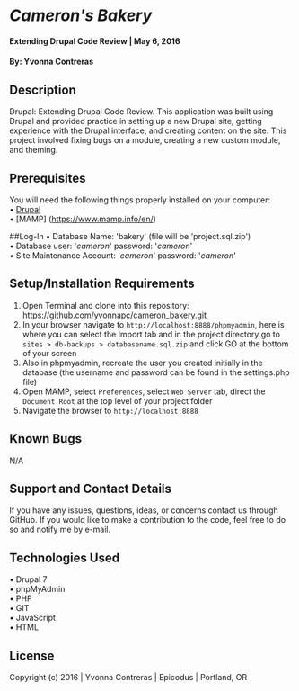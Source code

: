 # _Cameron's Bakery_

#### Extending Drupal Code Review  | May 6, 2016

#### By: Yvonna Contreras

## Description

Drupal: Extending Drupal Code Review. This application was built using Drupal and provided practice in setting up a new Drupal site, getting experience with the Drupal interface, and creating content on the site. This project involved fixing bugs on a module, creating a new custom module, and theming.

## Prerequisites

You will need the following things properly installed on your computer:<br>
• [Drupal](https://www.drupal.org/project/drupal)<br>
• [MAMP] (https://www.mamp.info/en/)

##Log-In
• Database Name: 'bakery' (file will be 'project.sql.zip')<br>
• Database user: '<em>cameron</em>' password: '<em>cameron</em>'<br>
• Site Maintenance Account: '<em>cameron</em>' password: '<em>cameron</em>'<br>

## Setup/Installation Requirements

1. Open Terminal and clone into this repository: https://github.com/yvonnapc/cameron_bakery.git
2. In your browser navigate to ```http://localhost:8888/phpmyadmin```, here is where you can select the Import tab and in the project directory go to ```sites > db-backups > databasename.sql.zip``` and click GO at the bottom of your screen
3. Also in phpmyadmin, recreate the user you created initially in the database (the username and password can be found in the settings.php file)
4. Open MAMP, select ```Preferences```, select ```Web Server``` tab, direct the ```Document Root``` at the top level of your project folder
5. Navigate the browser to ```http://localhost:8888```

## Known Bugs

N/A

## Support and Contact Details

If you have any issues, questions, ideas, or concerns contact us through GitHub. If you would like to make a contribution to the code, feel free to do so and notify me by e-mail.

## Technologies Used

• Drupal 7<br>
• phpMyAdmin<br>
• PHP<br>
• GIT<br>
• JavaScript <br>
• HTML<br>

## License

Copyright (c) 2016  |  Yvonna Contreras  |  Epicodus  |  Portland, OR
